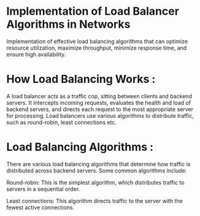 # Implementation of Load Balancer Algorithms in Networks
 Implementation of effective load balancing algorithms that can optimize resource utilization, maximize throughput, minimize response time, and ensure high availability.

# How Load Balancing Works : 
 A load balancer acts as a traffic cop, sitting between clients and backend servers. It intercepts incoming requests, evaluates the health and load of backend servers, and directs each request to the most appropriate server for processing. Load balancers use various algorithms to distribute traffic, such as round-robin, least connections etc.

# Load Balancing Algorithms : 
 There are various load balancing algorithms that determine how traffic is distributed across backend servers. Some common algorithms include:
 
Round-robin: This is the simplest algorithm, which distributes traffic to servers in a sequential order.

Least connections: This algorithm directs traffic to the server with the fewest active connections.

